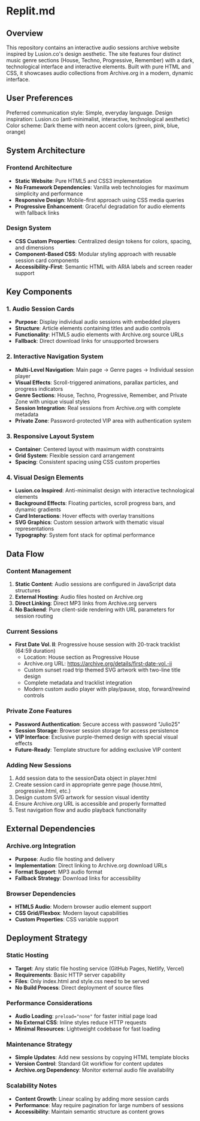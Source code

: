 # Replit.md

## Overview

This repository contains an interactive audio sessions archive website inspired by Lusion.co's design aesthetic. The site features four distinct music genre sections (House, Techno, Progressive, Remember) with a dark, technological interface and interactive elements. Built with pure HTML and CSS, it showcases audio collections from Archive.org in a modern, dynamic interface.

## User Preferences

Preferred communication style: Simple, everyday language.
Design inspiration: Lusion.co (anti-minimalist, interactive, technological aesthetic)
Color scheme: Dark theme with neon accent colors (green, pink, blue, orange)

## System Architecture

### Frontend Architecture
- **Static Website**: Pure HTML5 and CSS3 implementation
- **No Framework Dependencies**: Vanilla web technologies for maximum simplicity and performance
- **Responsive Design**: Mobile-first approach using CSS media queries
- **Progressive Enhancement**: Graceful degradation for audio elements with fallback links

### Design System
- **CSS Custom Properties**: Centralized design tokens for colors, spacing, and dimensions
- **Component-Based CSS**: Modular styling approach with reusable session card components
- **Accessibility-First**: Semantic HTML with ARIA labels and screen reader support

## Key Components

### 1. Audio Session Cards
- **Purpose**: Display individual audio sessions with embedded players
- **Structure**: Article elements containing titles and audio controls
- **Functionality**: HTML5 audio elements with Archive.org source URLs
- **Fallback**: Direct download links for unsupported browsers

### 2. Interactive Navigation System
- **Multi-Level Navigation**: Main page → Genre pages → Individual session player
- **Visual Effects**: Scroll-triggered animations, parallax particles, and progress indicators
- **Genre Sections**: House, Techno, Progressive, Remember, and Private Zone with unique visual styles
- **Session Integration**: Real sessions from Archive.org with complete metadata
- **Private Zone**: Password-protected VIP area with authentication system

### 3. Responsive Layout System
- **Container**: Centered layout with maximum width constraints
- **Grid System**: Flexible session card arrangement
- **Spacing**: Consistent spacing using CSS custom properties

### 4. Visual Design Elements
- **Lusion.co Inspired**: Anti-minimalist design with interactive technological elements
- **Background Effects**: Floating particles, scroll progress bars, and dynamic gradients
- **Card Interactions**: Hover effects with overlay transitions
- **SVG Graphics**: Custom session artwork with thematic visual representations
- **Typography**: System font stack for optimal performance

## Data Flow

### Content Management
1. **Static Content**: Audio sessions are configured in JavaScript data structures
2. **External Hosting**: Audio files hosted on Archive.org
3. **Direct Linking**: Direct MP3 links from Archive.org servers
4. **No Backend**: Pure client-side rendering with URL parameters for session routing

### Current Sessions
- **First Date Vol. II**: Progressive house session with 20-track tracklist (64:59 duration)
  - Location: House section as Progressive House
  - Archive.org URL: https://archive.org/details/first-date-vol.-ii
  - Custom sunset road trip themed SVG artwork with two-line title design
  - Complete metadata and tracklist integration
  - Modern custom audio player with play/pause, stop, forward/rewind controls

### Private Zone Features
- **Password Authentication**: Secure access with password "Julio25"
- **Session Storage**: Browser session storage for access persistence
- **VIP Interface**: Exclusive purple-themed design with special visual effects
- **Future-Ready**: Template structure for adding exclusive VIP content

### Adding New Sessions
1. Add session data to the sessionData object in player.html
2. Create session card in appropriate genre page (house.html, progressive.html, etc.)
3. Design custom SVG artwork for session visual identity
4. Ensure Archive.org URL is accessible and properly formatted
5. Test navigation flow and audio playback functionality

## External Dependencies

### Archive.org Integration
- **Purpose**: Audio file hosting and delivery
- **Implementation**: Direct linking to Archive.org download URLs
- **Format Support**: MP3 audio format
- **Fallback Strategy**: Download links for accessibility

### Browser Dependencies
- **HTML5 Audio**: Modern browser audio element support
- **CSS Grid/Flexbox**: Modern layout capabilities
- **Custom Properties**: CSS variable support

## Deployment Strategy

### Static Hosting
- **Target**: Any static file hosting service (GitHub Pages, Netlify, Vercel)
- **Requirements**: Basic HTTP server capability
- **Files**: Only index.html and style.css need to be served
- **No Build Process**: Direct deployment of source files

### Performance Considerations
- **Audio Loading**: `preload="none"` for faster initial page load
- **No External CSS**: Inline styles reduce HTTP requests
- **Minimal Resources**: Lightweight codebase for fast loading

### Maintenance Strategy
- **Simple Updates**: Add new sessions by copying HTML template blocks
- **Version Control**: Standard Git workflow for content updates
- **Archive.org Dependency**: Monitor external audio file availability

### Scalability Notes
- **Content Growth**: Linear scaling by adding more session cards
- **Performance**: May require pagination for large numbers of sessions
- **Accessibility**: Maintain semantic structure as content grows